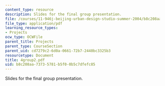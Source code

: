 ```yaml
---
content_type: resource
description: Slides for the final group presentation.
file: /courses/11-946j-beijing-urban-design-studio-summer-2004/b8c208aa73735781b5f00b5c7dfefc85_4group2.pdf
file_type: application/pdf
learning_resource_types:
- Projects
ocw_type: OCWFile
parent_title: Projects
parent_type: CourseSection
parent_uid: cd7279c2-6d0a-0661-72b7-2440bc3325b3
resourcetype: Document
title: 4group2.pdf
uid: b8c208aa-7373-5781-b5f0-0b5c7dfefc85
---
```

Slides for the final group presentation.

